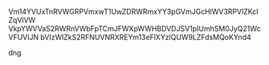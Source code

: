 Vm14YVUxTnRVWGRPVmxwT1UwZDRWRmxYY3pGVmJGcHlWV3RPVlZKclZqVlVW
VkpYWVVaS2RWRnVWbFpTCmJFWXpWWHBDVDJSV1pIUmhSM0JyQ21WcVFUVlJN
bVIzWlZkS2RFNUVNRXREYm13eFlXYzlQUW9LZFdsMQoKYnd4

dng
